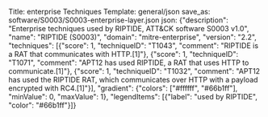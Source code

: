 Title: enterprise Techniques
Template: general/json
save_as: software/S0003/S0003-enterprise-layer.json
json: {"description": "Enterprise techniques used by RIPTIDE, ATT&CK software S0003 v1.0", "name": "RIPTIDE (S0003)", "domain": "mitre-enterprise", "version": "2.2", "techniques": [{"score": 1, "techniqueID": "T1043", "comment": "RIPTIDE is a RAT that communicates with HTTP.[1]"}, {"score": 1, "techniqueID": "T1071", "comment": "APT12 has used RIPTIDE, a RAT that uses HTTP to communicate.[1]"}, {"score": 1, "techniqueID": "T1032", "comment": "APT12 has used the RIPTIDE RAT, which communicates over HTTP with a payload encrypted with RC4.[1]"}], "gradient": {"colors": ["#ffffff", "#66b1ff"], "minValue": 0, "maxValue": 1}, "legendItems": [{"label": "used by RIPTIDE", "color": "#66b1ff"}]}